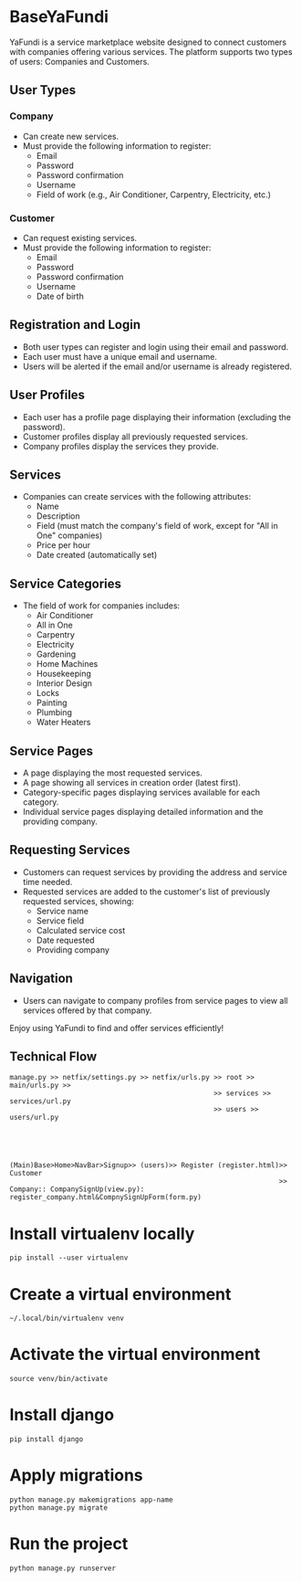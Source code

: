 # BaseYaFundi

YaFundi is a service marketplace website designed to connect customers with companies offering various services. The platform supports two types of users: Companies and Customers.

## User Types

### Company
- Can create new services.
- Must provide the following information to register:
    - Email
    - Password
    - Password confirmation
    - Username
    - Field of work (e.g., Air Conditioner, Carpentry, Electricity, etc.)

### Customer
- Can request existing services.
- Must provide the following information to register:
    - Email
    - Password
    - Password confirmation
    - Username
    - Date of birth

## Registration and Login
- Both user types can register and login using their email and password.
- Each user must have a unique email and username.
- Users will be alerted if the email and/or username is already registered.

## User Profiles
- Each user has a profile page displaying their information (excluding the password).
- Customer profiles display all previously requested services.
- Company profiles display the services they provide.

## Services
- Companies can create services with the following attributes:
    - Name
    - Description
    - Field (must match the company's field of work, except for "All in One" companies)
    - Price per hour
    - Date created (automatically set)

## Service Categories
- The field of work for companies includes:
    - Air Conditioner
    - All in One
    - Carpentry
    - Electricity
    - Gardening
    - Home Machines
    - Housekeeping
    - Interior Design
    - Locks
    - Painting
    - Plumbing
    - Water Heaters

## Service Pages
- A page displaying the most requested services.
- A page showing all services in creation order (latest first).
- Category-specific pages displaying services available for each category.
- Individual service pages displaying detailed information and the providing company.

## Requesting Services
- Customers can request services by providing the address and service time needed.
- Requested services are added to the customer's list of previously requested services, showing:
    - Service name
    - Service field
    - Calculated service cost
    - Date requested
    - Providing company

## Navigation
- Users can navigate to company profiles from service pages to view all services offered by that company.

Enjoy using YaFundi to find and offer services efficiently!

## Technical Flow
```
manage.py >> netfix/settings.py >> netfix/urls.py >> root >> main/urls.py >> 
                                                  >> services >> services/url.py
                                                  >> users >> users/url.py
                                                




(Main)Base>Home>NavBar>Signup>> (users)>> Register (register.html)>> Customer
                                                                  >> Company:: CompanySignUp(view.py): register_company.html&CompnySignUpForm(form.py)
```


# Install virtualenv locally
```
pip install --user virtualenv
```
# Create a virtual environment
```
~/.local/bin/virtualenv venv
```
# Activate the virtual environment
```
source venv/bin/activate
```
# Install django
```
pip install django
```
# Apply migrations
```
python manage.py makemigrations app-name
python manage.py migrate
```

# Run the project
```
python manage.py runserver

```